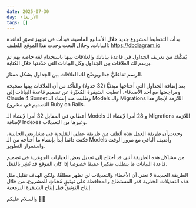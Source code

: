 ```yaml
---
date: 2025-07-30
day: الأربعاء
tags: []
---
```



بدأت التخطيط لمشروع جديد خلال الأسابيع الماضية، فبدأت في تجهيز تصوّرٍ لقاعدة البيانات، وخلال البحث وجدت هذا الموقع اللطيف:
https://dbdiagram.io

يُمكّنك من تعريف الجداول في قاعدة بياناتك والعلاقات بينها باستخدام لغة خاصة بهم ثم يرسم لك العلاقات بين الجداول وكل البيانات التي حدّدتها خلال الكتابة.

الرسم تفاعليٌّ جدا ويوضّح لك العلاقات بين الجداول بشكل ممتاز.

بعد إضافة الجداول التي أحتاجها مبدئيًّا (32 جدولا) والتأكد من أن العلاقات بينها صحيحة ومراجعتها مع أحد الأصدقاء، أعطيت الشيفرة المُعبّرة عن تصميم قاعدة البيانات إلى Claude 4 Sonnet وطلبت منه إنشاء الـ Models والـ Migrations اللازمة لإنجاز هذا التصميم في مشروع Ruby on Rails.

أعطاني في المقابل 32 أمرا لإنشاء الـ Models و 28 أمرا لإنشاء الـ Migrations اللازمة لإضافة Indexes وغيرها من التعديلات.

وجدت أن طريقة العمل هذه ألطف من طريقة عملي التقليدية في مشاريعي الجانبية، فكنت دائما أبدأ بإنشاء ما أحتاجه من الـ Models وأُضيف الباقي مع مرور الوقت واستمرار التطوير.

من مشاكل هذه الطريقة أنني قد أحتاج إلى تعديل بعض الخيارات الجوهرية في تصميم قاعدة البيانات ما يتطلب تفكيرا عميقا خصوصا إذا كان الموقع قد نُشِر بالفعل.

الطريقة الجديدة لا تعني أن الأخطاء والتعديلات لن تظهر مطلقًا، ولكن الهدف تقليل مثل هذه التعديلات الجذرية قدر المستطاع والمحافظة على توثيقٍ مُحدّثٍ للمشروع، من خلال إنتاج التوثيق قبل إنتاج الشيفرة البرمجية.

والسلام عليكم 👋🏻
